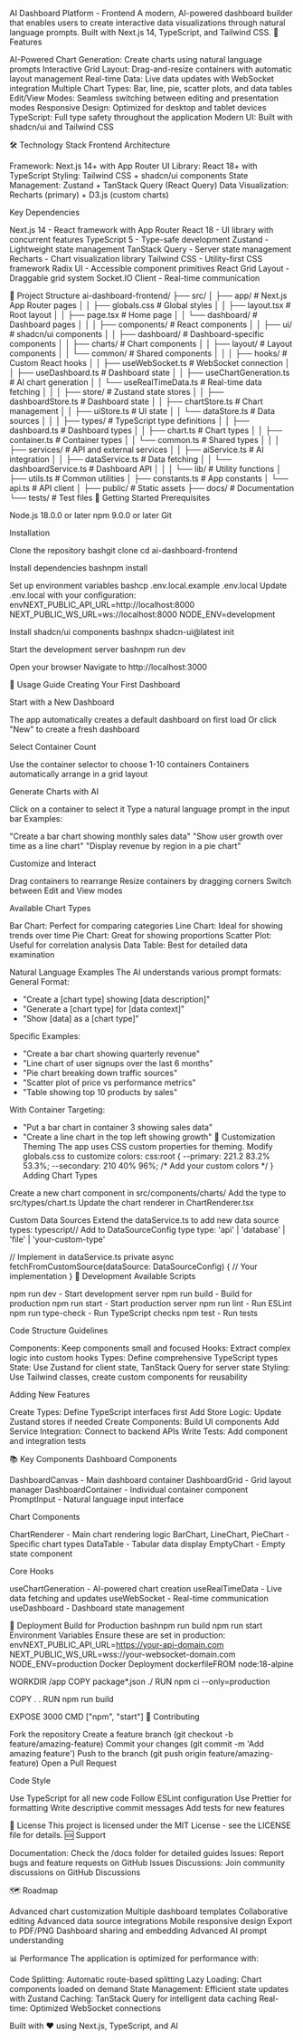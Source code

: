 AI Dashboard Platform - Frontend
A modern, AI-powered dashboard builder that enables users to create interactive data visualizations through natural language prompts. Built with Next.js 14, TypeScript, and Tailwind CSS.
🚀 Features

AI-Powered Chart Generation: Create charts using natural language prompts
Interactive Grid Layout: Drag-and-resize containers with automatic layout management
Real-time Data: Live data updates with WebSocket integration
Multiple Chart Types: Bar, line, pie, scatter plots, and data tables
Edit/View Modes: Seamless switching between editing and presentation modes
Responsive Design: Optimized for desktop and tablet devices
TypeScript: Full type safety throughout the application
Modern UI: Built with shadcn/ui and Tailwind CSS

🛠 Technology Stack
Frontend Architecture

Framework: Next.js 14+ with App Router
UI Library: React 18+ with TypeScript
Styling: Tailwind CSS + shadcn/ui components
State Management: Zustand + TanStack Query (React Query)
Data Visualization: Recharts (primary) + D3.js (custom charts)

Key Dependencies

Next.js 14 - React framework with App Router
React 18 - UI library with concurrent features
TypeScript 5 - Type-safe development
Zustand - Lightweight state management
TanStack Query - Server state management
Recharts - Chart visualization library
Tailwind CSS - Utility-first CSS framework
Radix UI - Accessible component primitives
React Grid Layout - Draggable grid system
Socket.IO Client - Real-time communication

📁 Project Structure
ai-dashboard-frontend/
├── src/
│   ├── app/                    # Next.js App Router pages
│   │   ├── globals.css         # Global styles
│   │   ├── layout.tsx          # Root layout
│   │   ├── page.tsx            # Home page
│   │   └── dashboard/          # Dashboard pages
│   │
│   ├── components/             # React components
│   │   ├── ui/                 # shadcn/ui components
│   │   ├── dashboard/          # Dashboard-specific components
│   │   ├── charts/             # Chart components
│   │   ├── layout/             # Layout components
│   │   └── common/             # Shared components
│   │
│   ├── hooks/                  # Custom React hooks
│   │   ├── useWebSocket.ts     # WebSocket connection
│   │   ├── useDashboard.ts     # Dashboard state
│   │   ├── useChartGeneration.ts # AI chart generation
│   │   └── useRealTimeData.ts  # Real-time data fetching
│   │
│   ├── store/                  # Zustand state stores
│   │   ├── dashboardStore.ts   # Dashboard state
│   │   ├── chartStore.ts       # Chart management
│   │   ├── uiStore.ts          # UI state
│   │   └── dataStore.ts        # Data sources
│   │
│   ├── types/                  # TypeScript type definitions
│   │   ├── dashboard.ts        # Dashboard types
│   │   ├── chart.ts            # Chart types
│   │   ├── container.ts        # Container types
│   │   └── common.ts           # Shared types
│   │
│   ├── services/               # API and external services
│   │   ├── aiService.ts        # AI integration
│   │   ├── dataService.ts      # Data fetching
│   │   └── dashboardService.ts # Dashboard API
│   │
│   └── lib/                    # Utility functions
│       ├── utils.ts            # Common utilities
│       ├── constants.ts        # App constants
│       └── api.ts              # API client
│
├── public/                     # Static assets
├── docs/                       # Documentation
└── tests/                      # Test files
🚀 Getting Started
Prerequisites

Node.js 18.0.0 or later
npm 9.0.0 or later
Git

Installation

Clone the repository
bashgit clone <repository-url>
cd ai-dashboard-frontend

Install dependencies
bashnpm install

Set up environment variables
bashcp .env.local.example .env.local
Update .env.local with your configuration:
envNEXT_PUBLIC_API_URL=http://localhost:8000
NEXT_PUBLIC_WS_URL=ws://localhost:8000
NODE_ENV=development

Install shadcn/ui components
bashnpx shadcn-ui@latest init

Start the development server
bashnpm run dev

Open your browser
Navigate to http://localhost:3000

📖 Usage Guide
Creating Your First Dashboard

Start with a New Dashboard

The app automatically creates a default dashboard on first load
Or click "New" to create a fresh dashboard


Select Container Count

Use the container selector to choose 1-10 containers
Containers automatically arrange in a grid layout


Generate Charts with AI

Click on a container to select it
Type a natural language prompt in the input bar
Examples:

"Create a bar chart showing monthly sales data"
"Show user growth over time as a line chart"
"Display revenue by region in a pie chart"




Customize and Interact

Drag containers to rearrange
Resize containers by dragging corners
Switch between Edit and View modes



Available Chart Types

Bar Chart: Perfect for comparing categories
Line Chart: Ideal for showing trends over time
Pie Chart: Great for showing proportions
Scatter Plot: Useful for correlation analysis
Data Table: Best for detailed data examination

Natural Language Examples
The AI understands various prompt formats:
General Format:
- "Create a [chart type] showing [data description]"
- "Generate a [chart type] for [data context]"
- "Show [data] as a [chart type]"

Specific Examples:
- "Create a bar chart showing quarterly revenue"
- "Line chart of user signups over the last 6 months"
- "Pie chart breaking down traffic sources"
- "Scatter plot of price vs performance metrics"
- "Table showing top 10 products by sales"

With Container Targeting:
- "Put a bar chart in container 3 showing sales data"
- "Create a line chart in the top left showing growth"
🎨 Customization
Theming
The app uses CSS custom properties for theming. Modify globals.css to customize colors:
css:root {
  --primary: 221.2 83.2% 53.3%;
  --secondary: 210 40% 96%;
  /* Add your custom colors */
}
Adding Chart Types

Create a new chart component in src/components/charts/
Add the type to src/types/chart.ts
Update the chart renderer in ChartRenderer.tsx

Custom Data Sources
Extend the dataService.ts to add new data source types:
typescript// Add to DataSourceConfig type
type: 'api' | 'database' | 'file' | 'your-custom-type'

// Implement in dataService.ts
private async fetchFromCustomSource(dataSource: DataSourceConfig) {
  // Your implementation
}
🧪 Development
Available Scripts

npm run dev - Start development server
npm run build - Build for production
npm run start - Start production server
npm run lint - Run ESLint
npm run type-check - Run TypeScript checks
npm test - Run tests

Code Structure Guidelines

Components: Keep components small and focused
Hooks: Extract complex logic into custom hooks
Types: Define comprehensive TypeScript types
State: Use Zustand for client state, TanStack Query for server state
Styling: Use Tailwind classes, create custom components for reusability

Adding New Features

Create Types: Define TypeScript interfaces first
Add Store Logic: Update Zustand stores if needed
Create Components: Build UI components
Add Service Integration: Connect to backend APIs
Write Tests: Add component and integration tests

📚 Key Components
Dashboard Components

DashboardCanvas - Main dashboard container
DashboardGrid - Grid layout manager
DashboardContainer - Individual container component
PromptInput - Natural language input interface

Chart Components

ChartRenderer - Main chart rendering logic
BarChart, LineChart, PieChart - Specific chart types
DataTable - Tabular data display
EmptyChart - Empty state component

Core Hooks

useChartGeneration - AI-powered chart creation
useRealTimeData - Live data fetching and updates
useWebSocket - Real-time communication
useDashboard - Dashboard state management

🚀 Deployment
Build for Production
bashnpm run build
npm run start
Environment Variables
Ensure these are set in production:
envNEXT_PUBLIC_API_URL=https://your-api-domain.com
NEXT_PUBLIC_WS_URL=wss://your-websocket-domain.com
NODE_ENV=production
Docker Deployment
dockerfileFROM node:18-alpine

WORKDIR /app
COPY package*.json ./
RUN npm ci --only=production

COPY . .
RUN npm run build

EXPOSE 3000
CMD ["npm", "start"]
🤝 Contributing

Fork the repository
Create a feature branch (git checkout -b feature/amazing-feature)
Commit your changes (git commit -m 'Add amazing feature')
Push to the branch (git push origin feature/amazing-feature)
Open a Pull Request

Code Style

Use TypeScript for all new code
Follow ESLint configuration
Use Prettier for formatting
Write descriptive commit messages
Add tests for new features

📄 License
This project is licensed under the MIT License - see the LICENSE file for details.
🆘 Support

Documentation: Check the /docs folder for detailed guides
Issues: Report bugs and feature requests on GitHub Issues
Discussions: Join community discussions on GitHub Discussions

🗺 Roadmap

 Advanced chart customization
 Multiple dashboard templates
 Collaborative editing
 Advanced data source integrations
 Mobile responsive design
 Export to PDF/PNG
 Dashboard sharing and embedding
 Advanced AI prompt understanding

📊 Performance
The application is optimized for performance with:

Code Splitting: Automatic route-based splitting
Lazy Loading: Chart components loaded on demand
State Management: Efficient state updates with Zustand
Caching: TanStack Query for intelligent data caching
Real-time: Optimized WebSocket connections


Built with ❤️ using Next.js, TypeScript, and AI